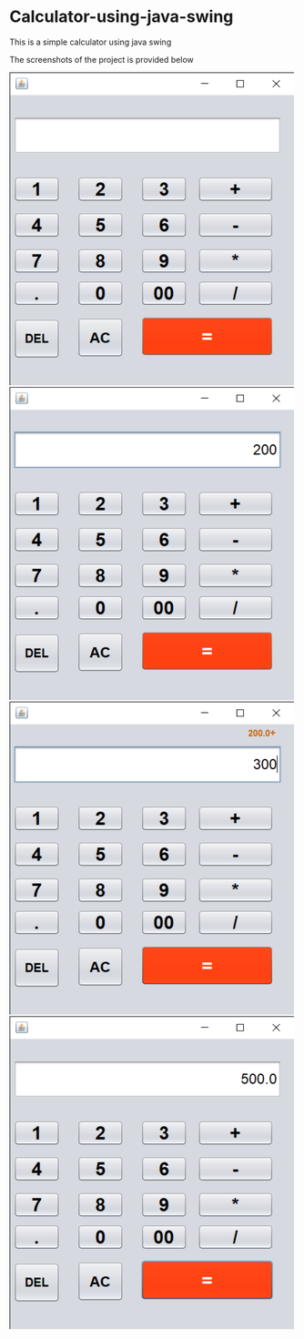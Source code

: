 # Calculator-using-java-swing
This is a simple calculator using java swing 


The screenshots of the project is provided below

<img src="img/Screenshot 04-04-2022 10_34_53.png" width="500" height="550">

<img src="img/Screenshot 04-04-2022 10_35_47.png" width="500" height="550">

<img src="img/Screenshot 04-04-2022 10_35_59.png" width="500" height="550">

<img src="img/Screenshot 04-04-2022 10_36_03.png" width="500" height="550">
